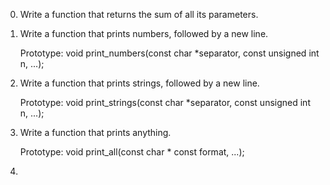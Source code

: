 0. Write a function that returns the sum of all its parameters.
1. Write a function that prints numbers, followed by a new line.

    Prototype: void print_numbers(const char *separator, const unsigned int n, ...);
2. Write a function that prints strings, followed by a new line.

    Prototype: void print_strings(const char *separator, const unsigned int n, ...);
3. Write a function that prints anything.

    Prototype: void print_all(const char * const format, ...);
4. 
